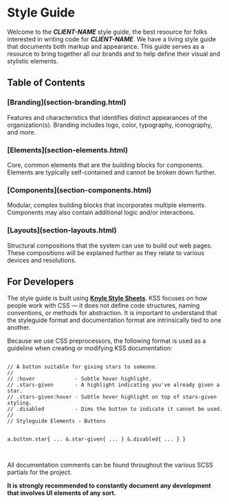 <h1 class="style-guide-title">Style Guide</h1>

Welcome to the ***CLIENT-NAME*** style guide, the best resource for folks interested in writing code for ***CLIENT-NAME***. We have a living style guide that documents both markup and appearance. This guide serves as a resource to bring together all our brands and to help define their visual and stylistic elements.

<section class="table-of-contents">
	<h2 class="table-of-contents-title">Table of Contents</h2>
	<section class="guide-branding">
		<h3>[Branding](section-branding.html)</h3>
		Features and characteristics that identifies distinct appearances of the organization(s). Branding includes logo, color, typography, iconography, and more.
	</section>
	<section class="guide-elements">
		<h3>[Elements](section-elements.html)</h3>
		Core, common elements that are the building blocks for components. Elements are typically self-contained and cannot be broken down further.
	</section>
	<section class="guide-components">
		<h3>[Components](section-components.html)</h3>
		Modular, complex building blocks that incorporates multiple elements. Components may also contain additional logic and/or interactions.
	</section>
	<section class="guide-layouts">
		<h3>[Layouts](section-layouts.html)</h3>
		Structural compositions that the system can use to build out web pages. These compositions will be explained further as they relate to various devices and resolutions.
	</section>
</section>

<section class="for-developers">
	<h2 class="developers-title">For Developers</h2>
	<p>The style guide is built using <a href="http://warpspire.com/kss/" target="_blank"><strong>Knyle Style Sheets</strong></a>. KSS focuses on how people work with CSS — it does not define code structures, naming conventions, or methods for abstraction. It is important to understand that the styleguide format and documentation format are intrinsically tied to one another.</p>
	<p>Because we use CSS preprocessors, the following format is used as a guideline when creating or modifying KSS documentation:</p>
<pre class="prettyprint linenums lang-html">
<code data-language="scss">
// A button suitable for giving stars to someone.
//
// :hover             - Subtle hover highlight.
// .stars-given       - A highlight indicating you've already given a star.
// .stars-given:hover - Subtle hover highlight on top of stars-given styling.
// .disabled          - Dims the button to indicate it cannot be used.
//
// Styleguide Elements - Buttons

a.button.star{
  ...
  &.star-given{
    ...
  }
  &.disabled{
    ...
  }
}
</code>
</pre>
	<p>All documentation comments can be found throughout the various SCSS partials for the project.</p>
	<p><strong>It is strongly recommended to constantly document any development that involves UI elements of any sort.</strong></p>
</section>
